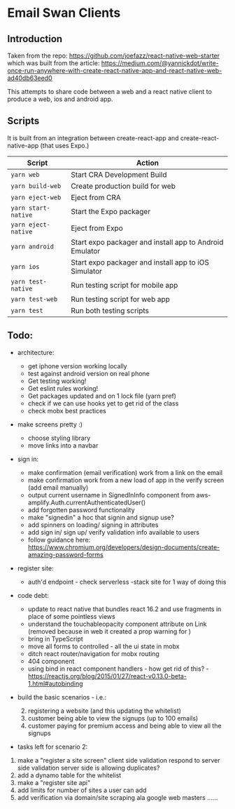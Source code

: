 # Email Swan Clients

## Introduction

Taken from the repo: https://github.com/joefazz/react-native-web-starter which was built from the article: https://medium.com/@yannickdot/write-once-run-anywhere-with-create-react-native-app-and-react-native-web-ad40db63eed0

This attempts to share code between a web and a react native client to produce a web, ios and android app.

## Scripts

It is built from an integration between create-react-app and create-react-native-app (that uses Expo.)

| Script              | Action                                                  |
| ------------------- | ------------------------------------------------------- |
| `yarn web`          | Start CRA Development Build                             |
| `yarn build-web`    | Create production build for web                         |
| `yarn eject-web`    | Eject from CRA                                          |
| `yarn start-native` | Start the Expo packager                                 |
| `yarn eject-native` | Eject from Expo                                         |
| `yarn android`      | Start expo packager and install app to Android Emulator |
| `yarn ios`          | Start expo packager and install app to iOS Simulator    |
| `yarn test-native`  | Run testing script for mobile app                       |
| `yarn test-web`     | Run testing script for web app                          |
| `yarn test`         | Run both testing scripts                                |

## Todo:

 * architecture:
   * get iphone version working locally
   * test against android version on real phone
   * Get testing working!
   * Get eslint rules working!
   * Get packages updated and on 1 lock file (yarn pref)
   * check if we can use hooks yet to get rid of the class
   * check mobx best practices
 * make screens pretty :)
   * choose styling library
   * move links into a navbar
 * sign in:
   * make confirmation (email verification) work from a link on the email
   * make confirmation work from a new load of app in the verify screen (add email manually)
   * output current username in SignedInInfo component from aws-amplify.Auth.currentAuthenticatedUser()
   * add forgotten password functionality
   * make "signedin" a hoc that signin and signup use?
   * add spinners on loading/ signing in attributes
   * add sign in/ sign up/ verify validation info available to users
   * follow guidance here: https://www.chromium.org/developers/design-documents/create-amazing-password-forms
 * register site:
   * auth'd endpoint - check serverless -stack site for 1 way of doing this
 * code debt:
   * update to react native that bundles react 16.2 and use fragments in place of some pointless views
   * understand the touchableopacity component attribute on Link (removed because in web it created a prop warning for <a>)
   * bring in TypeScript
   * move all forms to controlled - all the ui state in mobx
   * ditch react router/navigation for mobx routing
   * 404 component
   * using bind in react component handlers - how get rid of this? - https://reactjs.org/blog/2015/01/27/react-v0.13.0-beta-1.html#autobinding

 * build the basic scenarios - i.e.:
 
     2. registering a website (and this updating the whitelist)
     3. customer being able to view the signups (up to 100 emails)
     4. customer paying for premium access and being able to view all the signups

 * tasks left for scenario 2:

  1. make a "register a site screen"
      client side validation
      respond to server side validation
      server side is allowing duplicates?
  2. add a dynamo table for the whitelist
  2. make a "register site api"
  3. add limits for number of sites a user can add
  4. add verification via domain/site scraping ala google web masters
  ......
